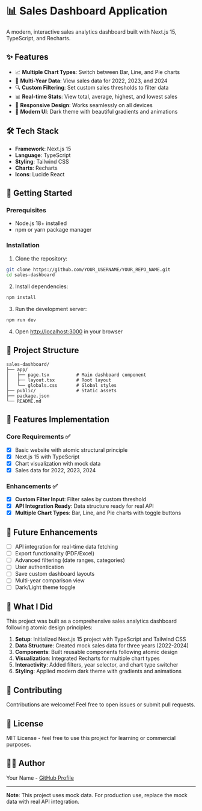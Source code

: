 # 📊 Sales Dashboard Application

A modern, interactive sales analytics dashboard built with Next.js 15, TypeScript, and Recharts.

## ✨ Features

- 📈 **Multiple Chart Types**: Switch between Bar, Line, and Pie charts
- 📅 **Multi-Year Data**: View sales data for 2022, 2023, and 2024
- 🔍 **Custom Filtering**: Set custom sales thresholds to filter data
- 📊 **Real-time Stats**: View total, average, highest, and lowest sales
- 📱 **Responsive Design**: Works seamlessly on all devices
- 🎨 **Modern UI**: Dark theme with beautiful gradients and animations

## 🛠️ Tech Stack

- **Framework**: Next.js 15
- **Language**: TypeScript
- **Styling**: Tailwind CSS
- **Charts**: Recharts
- **Icons**: Lucide React

## 🚀 Getting Started

### Prerequisites

- Node.js 18+ installed
- npm or yarn package manager

### Installation

1. Clone the repository:
```bash
git clone https://github.com/YOUR_USERNAME/YOUR_REPO_NAME.git
cd sales-dashboard
```

2. Install dependencies:
```bash
npm install
```

3. Run the development server:
```bash
npm run dev
```

4. Open [http://localhost:3000](http://localhost:3000) in your browser

## 📁 Project Structure
```
sales-dashboard/
├── app/
│   ├── page.tsx          # Main dashboard component
│   ├── layout.tsx        # Root layout
│   └── globals.css       # Global styles
├── public/               # Static assets
├── package.json
└── README.md
```

## 🎯 Features Implementation

### Core Requirements ✅
- [x] Basic website with atomic structural principle
- [x] Next.js 15 with TypeScript
- [x] Chart visualization with mock data
- [x] Sales data for 2022, 2023, 2024

### Enhancements ✅
- [x] **Custom Filter Input**: Filter sales by custom threshold
- [x] **API Integration Ready**: Data structure ready for real API
- [x] **Multiple Chart Types**: Bar, Line, and Pie charts with toggle buttons

## 🔮 Future Enhancements

- [ ] API integration for real-time data fetching
- [ ] Export functionality (PDF/Excel)
- [ ] Advanced filtering (date ranges, categories)
- [ ] User authentication
- [ ] Save custom dashboard layouts
- [ ] Multi-year comparison view
- [ ] Dark/Light theme toggle

## 📝 What I Did

This project was built as a comprehensive sales analytics dashboard following atomic design principles:

1. **Setup**: Initialized Next.js 15 project with TypeScript and Tailwind CSS
2. **Data Structure**: Created mock sales data for three years (2022-2024)
3. **Components**: Built reusable components following atomic design
4. **Visualization**: Integrated Recharts for multiple chart types
5. **Interactivity**: Added filters, year selector, and chart type switcher
6. **Styling**: Applied modern dark theme with gradients and animations

## 🤝 Contributing

Contributions are welcome! Feel free to open issues or submit pull requests.

## 📄 License

MIT License - feel free to use this project for learning or commercial purposes.

## 👨‍💻 Author

Your Name - [GitHub Profile](https://github.com/YOUR_USERNAME)

---

**Note**: This project uses mock data. For production use, replace the mock data with real API integration.